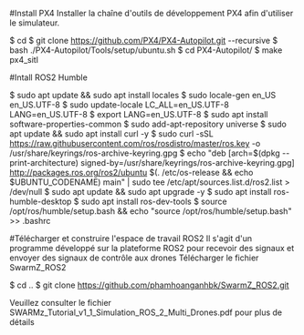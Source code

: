 #Install PX4
Installer la chaîne d'outils de développement PX4 afin d'utiliser le simulateur.

$ cd
$ git clone https://github.com/PX4/PX4-Autopilot.git --recursive
$ bash ./PX4-Autopilot/Tools/setup/ubuntu.sh
$ cd PX4-Autopilot/
$ make px4_sitl

#Intall ROS2 Humble

$ sudo apt update && sudo apt install locales
$ sudo locale-gen en_US en_US.UTF-8
$ sudo update-locale LC_ALL=en_US.UTF-8 LANG=en_US.UTF-8
$ export LANG=en_US.UTF-8
$ sudo apt install software-properties-common
$ sudo add-apt-repository universe
$ sudo apt update && sudo apt install curl -y
$ sudo curl -sSL https://raw.githubusercontent.com/ros/rosdistro/master/ros.key -o /usr/share/keyrings/ros-archive-keyring.gpg
$ echo "deb [arch=$(dpkg --print-architecture) signed-by=/usr/share/keyrings/ros-archive-keyring.gpg] http://packages.ros.org/ros2/ubuntu $(. /etc/os-release && echo $UBUNTU_CODENAME) main" | sudo tee /etc/apt/sources.list.d/ros2.list > /dev/null
$ sudo apt update && sudo apt upgrade -y
$ sudo apt install ros-humble-desktop
$ sudo apt install ros-dev-tools
$ source /opt/ros/humble/setup.bash && echo "source /opt/ros/humble/setup.bash" >> .bashrc


#Télécharger et construire l'espace de travail ROS2
Il s'agit d'un programme développé sur la plateforme ROS2 pour recevoir des signaux et envoyer des signaux de contrôle aux drones
Télécharger le fichier SwarmZ_ROS2

$ cd ..
$ git clone https://github.com/phamhoanganhbk/SwarmZ_ROS2.git



Veuillez consulter le fichier SWARMz_Tutorial_v1_1_Simulation_ROS_2_Multi_Drones.pdf pour plus de détails
